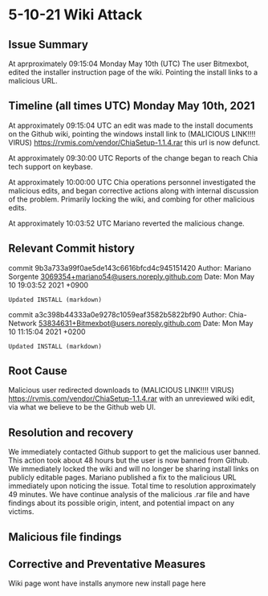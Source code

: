
# 5-10-21 Wiki Attack

## Issue Summary

At aprproximately 09:15:04 Monday May 10th (UTC) The user Bitmexbot, edited the installer instruction page of the wiki. Pointing the install links to a malicious URL.

## Timeline (all times UTC) Monday May 10th, 2021

At approximately 09:15:04 UTC an edit was made to the install documents on the Github wiki, pointing the windows install link to (MALICIOUS LINK!!!! VIRUS) https://rvmis.com/vendor/ChiaSetup-1.1.4.rar this url is now defunct.

At approximately 09:30:00 UTC Reports of the change began to reach Chia tech support on keybase.

At approximately 10:00:00 UTC Chia operations personnel investigated the malicious edits, and began corrective actions along with internal discussion of the problem. Primarily locking the wiki, and combing for other malicious edits.

At approximately 10:03:52 UTC Mariano reverted the malicious change.

## Relevant Commit history
commit 9b3a733a99f0ae5de143c6616bfcd4c945151420
Author: Mariano Sorgente <3069354+mariano54@users.noreply.github.com>
Date:   Mon May 10 19:03:52 2021 +0900

    Updated INSTALL (markdown)

commit a3c398b44333a0e9278c1059eaf3582b5822bf90
Author: Chia-Network <53834631+Bitmexbot@users.noreply.github.com>
Date:   Mon May 10 11:15:04 2021 +0200

    Updated INSTALL (markdown)

## Root Cause

Malicious user redirected downloads to (MALICIOUS LINK!!!! VIRUS) https://rvmis.com/vendor/ChiaSetup-1.1.4.rar with an unreviewed wiki edit, via what we believe to be the Github web UI.

## Resolution and recovery

We immediately contacted Github support to get the malicious user banned.
This action took about 48 hours but the user is now banned from Github.
We immediately locked the wiki and will no longer be sharing install links on publicly editable pages.
Mariano published a fix to the malicious URL immediately upon noticing the issue.
Total time to resolution approximately 49 minutes.
We have continue analysis of the malicious .rar file and have findings about its possible origin, intent, and potential impact on any victims.

## Malicious file findings

## Corrective and Preventative Measures

Wiki page wont have installs anymore
new install page here <URL>
